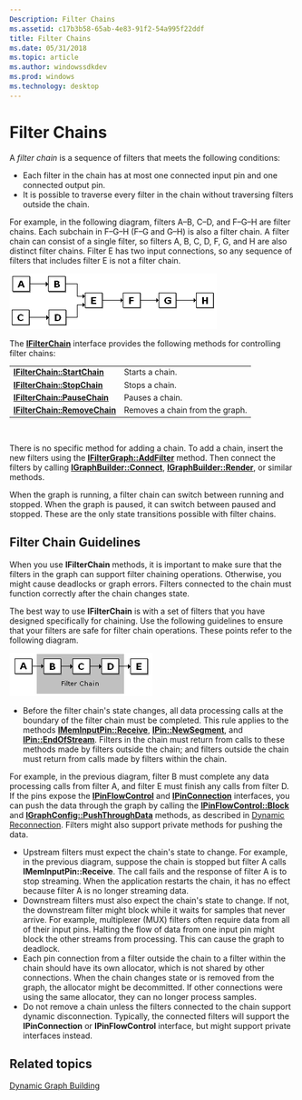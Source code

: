 ```yaml
---
Description: Filter Chains
ms.assetid: c17b3b58-65ab-4e83-91f2-54a995f22ddf
title: Filter Chains
ms.date: 05/31/2018
ms.topic: article
ms.author: windowssdkdev
ms.prod: windows
ms.technology: desktop
---
```


# Filter Chains

A *filter chain* is a sequence of filters that meets the following conditions:

-   Each filter in the chain has at most one connected input pin and one connected output pin.
-   It is possible to traverse every filter in the chain without traversing filters outside the chain.

For example, in the following diagram, filters A–B, C–D, and F–G–H are filter chains. Each subchain in F–G–H (F–G and G–H) is also a filter chain. A filter chain can consist of a single filter, so filters A, B, C, D, F, G, and H are also distinct filter chains. Filter E has two input connections, so any sequence of filters that includes filter E is not a filter chain.

![filter chain (example 1)](images/filter-chain1.png)

The [**IFilterChain**](/windows/win32/Strmif/nn-strmif-ifilterchain?branch=master) interface provides the following methods for controlling filter chains:



|                                                               |                                 |
|---------------------------------------------------------------|---------------------------------|
| [**IFilterChain::StartChain**](/windows/win32/Strmif/nf-strmif-ifilterchain-startchain?branch=master)   | Starts a chain.                 |
| [**IFilterChain::StopChain**](/windows/win32/Strmif/nf-strmif-ifilterchain-stopchain?branch=master)     | Stops a chain.                  |
| [**IFilterChain::PauseChain**](/windows/win32/Strmif/nf-strmif-ifilterchain-pausechain?branch=master)   | Pauses a chain.                 |
| [**IFilterChain::RemoveChain**](/windows/win32/Strmif/nf-strmif-ifilterchain-removechain?branch=master) | Removes a chain from the graph. |



 

There is no specific method for adding a chain. To add a chain, insert the new filters using the [**IFilterGraph::AddFilter**](/windows/win32/Strmif/nf-strmif-ifiltergraph-addfilter?branch=master) method. Then connect the filters by calling [**IGraphBuilder::Connect**](/windows/win32/Strmif/nf-strmif-igraphbuilder-connect?branch=master), [**IGraphBuilder::Render**](/windows/win32/Strmif/nf-strmif-igraphbuilder-render?branch=master), or similar methods.

When the graph is running, a filter chain can switch between running and stopped. When the graph is paused, it can switch between paused and stopped. These are the only state transitions possible with filter chains.

## Filter Chain Guidelines

When you use **IFilterChain** methods, it is important to make sure that the filters in the graph can support filter chaining operations. Otherwise, you might cause deadlocks or graph errors. Filters connected to the chain must function correctly after the chain changes state.

The best way to use **IFilterChain** is with a set of filters that you have designed specifically for chaining. Use the following guidelines to ensure that your filters are safe for filter chain operations. These points refer to the following diagram.

![filter chain (example 2)](images/filter-chain2.png)

-   Before the filter chain's state changes, all data processing calls at the boundary of the filter chain must be completed. This rule applies to the methods [**IMemInputPin::Receive**](/windows/win32/Strmif/nf-strmif-imeminputpin-receive?branch=master), [**IPin::NewSegment**](/windows/win32/Strmif/nf-strmif-ipin-newsegment?branch=master), and [**IPin::EndOfStream**](/windows/win32/Strmif/nf-strmif-ipin-endofstream?branch=master). Filters in the chain must return from calls to these methods made by filters outside the chain; and filters outside the chain must return from calls made by filters within the chain.

For example, in the previous diagram, filter B must complete any data processing calls from filter A, and filter E must finish any calls from filter D. If the pins expose the [**IPinFlowControl**](/windows/win32/Strmif/nn-strmif-ipinflowcontrol?branch=master) and [**IPinConnection**](/windows/win32/Strmif/nn-strmif-ipinconnection?branch=master) interfaces, you can push the data through the graph by calling the [**IPinFlowControl::Block**](/windows/win32/Strmif/nf-strmif-ipinflowcontrol-block?branch=master) and [**IGraphConfig::PushThroughData**](/windows/win32/Strmif/nf-strmif-igraphconfig-pushthroughdata?branch=master) methods, as described in [Dynamic Reconnection](dynamic-reconnection.md). Filters might also support private methods for pushing the data.

-   Upstream filters must expect the chain's state to change. For example, in the previous diagram, suppose the chain is stopped but filter A calls **IMemInputPin::Receive**. The call fails and the response of filter A is to stop streaming. When the application restarts the chain, it has no effect because filter A is no longer streaming data.
-   Downstream filters must also expect the chain's state to change. If not, the downstream filter might block while it waits for samples that never arrive. For example, multiplexer (MUX) filters often require data from all of their input pins. Halting the flow of data from one input pin might block the other streams from processing. This can cause the graph to deadlock.
-   Each pin connection from a filter outside the chain to a filter within the chain should have its own allocator, which is not shared by other connections. When the chain changes state or is removed from the graph, the allocator might be decommitted. If other connections were using the same allocator, they can no longer process samples.
-   Do not remove a chain unless the filters connected to the chain support dynamic disconnection. Typically, the connected filters will support the **IPinConnection** or **IPinFlowControl** interface, but might support private interfaces instead.

## Related topics

<dl> <dt>

[Dynamic Graph Building](dynamic-graph-building.md)
</dt> </dl>

 

 



